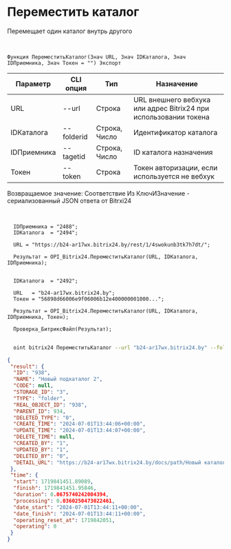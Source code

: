 ﻿---
sidebar_position: 11
---

# Переместить каталог
 Перемещает один каталог внутрь другого


<br/>


`Функция ПереместитьКаталог(Знач URL, Знач IDКаталога, Знач IDПриемника, Знач Токен = "") Экспорт`

  | Параметр | CLI опция | Тип | Назначение |
  |-|-|-|-|
  | URL | --url | Строка | URL внешнего вебхука или адрес Bitrix24 при использовании токена |
  | IDКаталога | --folderid | Строка, Число | Идентификатор каталога |
  | IDПриемника | --tagetid | Строка, Число | ID каталога назначения |
  | Токен | --token | Строка | Токен авторизации, если используется не вебхук |

  
  Возвращаемое значение:   Соответствие Из КлючИЗначение - сериализованный JSON ответа от Bitrxi24

<br/>




```bsl title="Пример кода"
  IDПриемника = "2488";
  IDКаталога  = "2494";
  
  URL = "https://b24-ar17wx.bitrix24.by/rest/1/4swokunb3tk7h7dt/";
  
  Результат = OPI_Bitrix24.ПереместитьКаталог(URL, IDКаталога, IDПриемника);
  
  
  IDКаталога  = "2492";
  
  URL   = "b24-ar17wx.bitrix24.by";
  Токен = "56898d66006e9f06006b12e400000001000...";
  
  Результат = OPI_Bitrix24.ПереместитьКаталог(URL, IDКаталога, IDПриемника, Токен);
  
  Проверка_БитриксФайл(Результат);
```
	


```sh title="Пример команды CLI"
    
  oint bitrix24 ПереместитьКаталог --url "b24-ar17wx.bitrix24.by" --folderid "2492" --tagetid "2488" --token "56898d66006e9f06006b12e400000001000..."

```

```json title="Результат"
{
 "result": {
  "ID": "938",
  "NAME": "Новый подкаталог 2",
  "CODE": null,
  "STORAGE_ID": "3",
  "TYPE": "folder",
  "REAL_OBJECT_ID": "938",
  "PARENT_ID": 934,
  "DELETED_TYPE": "0",
  "CREATE_TIME": "2024-07-01T13:44:06+00:00",
  "UPDATE_TIME": "2024-07-01T13:44:07+00:00",
  "DELETE_TIME": null,
  "CREATED_BY": "1",
  "UPDATED_BY": "1",
  "DELETED_BY": "0",
  "DETAIL_URL": "https://b24-ar17wx.bitrix24.by/docs/path/Новый каталог 2/Новый подкаталог 2"
 },
 "time": {
  "start": 1719841451.89089,
  "finish": 1719841451.95846,
  "duration": 0.0675740242004394,
  "processing": 0.0360250473022461,
  "date_start": "2024-07-01T13:44:11+00:00",
  "date_finish": "2024-07-01T13:44:11+00:00",
  "operating_reset_at": 1719842051,
  "operating": 0
 }
}
```
